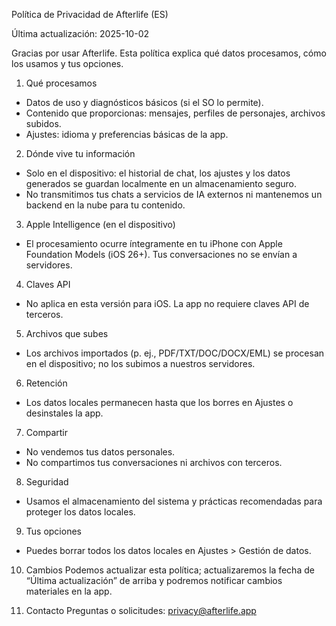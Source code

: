 Política de Privacidad de Afterlife (ES)

Última actualización: 2025-10-02

Gracias por usar Afterlife. Esta política explica qué datos procesamos, cómo los usamos y tus opciones.

1. Qué procesamos
- Datos de uso y diagnósticos básicos (si el SO lo permite).
- Contenido que proporcionas: mensajes, perfiles de personajes, archivos subidos.
- Ajustes: idioma y preferencias básicas de la app.

2. Dónde vive tu información
- Solo en el dispositivo: el historial de chat, los ajustes y los datos generados se guardan localmente en un almacenamiento seguro.
- No transmitimos tus chats a servicios de IA externos ni mantenemos un backend en la nube para tu contenido.

3. Apple Intelligence (en el dispositivo)
- El procesamiento ocurre íntegramente en tu iPhone con Apple Foundation Models (iOS 26+). Tus conversaciones no se envían a servidores.

4. Claves API
- No aplica en esta versión para iOS. La app no requiere claves API de terceros.

5. Archivos que subes
- Los archivos importados (p. ej., PDF/TXT/DOC/DOCX/EML) se procesan en el dispositivo; no los subimos a nuestros servidores.

6. Retención
- Los datos locales permanecen hasta que los borres en Ajustes o desinstales la app.

7. Compartir
- No vendemos tus datos personales.
- No compartimos tus conversaciones ni archivos con terceros.

8. Seguridad
- Usamos el almacenamiento del sistema y prácticas recomendadas para proteger los datos locales.

9. Tus opciones
- Puedes borrar todos los datos locales en Ajustes > Gestión de datos.

10. Cambios
Podemos actualizar esta política; actualizaremos la fecha de “Última actualización” de arriba y podremos notificar cambios materiales en la app.

11. Contacto
Preguntas o solicitudes: privacy@afterlife.app


